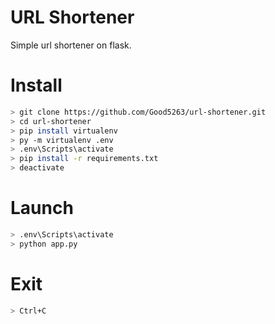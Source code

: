 # URL Shortener
Simple url shortener on flask.

# Install
```bash
> git clone https://github.com/Good5263/url-shortener.git
> cd url-shortener
> pip install virtualenv
> py -m virtualenv .env
> .env\Scripts\activate
> pip install -r requirements.txt
> deactivate
```

# Launch
```bash
> .env\Scripts\activate
> python app.py
```

# Exit
```bash
> Ctrl+C  
```